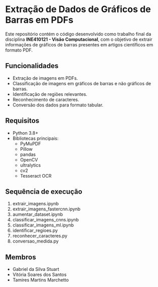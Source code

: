 # Extração de Dados de Gráficos de Barras em PDFs

Este repositório contém o código desenvolvido como trabalho final da disciplina **INE410121 - Visão Computacional**, com o objetivo de extrair informações de gráficos de barras presentes em artigos científicos em formato PDF. 

## Funcionalidades

- Extração de imagens em PDFs.
- Classificação de imagens em gráficos de barras e não gráficos de barras.
- Identificação de regiões relevantes.
- Reconhecimento de caracteres.
- Conversão dos dados para formato tabular.

## Requisitos

- Python 3.8+
- Bibliotecas principais:
  - PyMuPDF
  - Pillow 
  - pandas
  - OpenCV
  - ultralytics
  - cv2
  - Tesseract OCR
  
## Sequência de execução
1. extrair_imagens.ipynb 
1. extrair_imagens_fastercnn.ipynb
2. aumentar_dataset.ipynb 
3. classificar_imagens_cnns.ipynb 
3. classificar_imagens_ml.ipynb 
4. identificar_regioes.py
5. reconhecer_caracteres.py 
6. conversao_medida.py 

## Membros
-	Gabriel da Silva Stuart
-	Vitória Soares dos Santos
- Tamires Martins Marchetto
